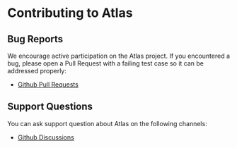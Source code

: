 # Contributing to Atlas

## Bug Reports

We encourage active participation on the Atlas project. If you encountered a
bug, please open a Pull Request with a failing test case so it can be addressed
properly:

- [Github Pull Requests](https://github.com/metashop/atlas/pulls)

## Support Questions

You can ask support question about Atlas on the following channels:

- [Github Discussions](https://github.com/metashop/atlas/discussions)
